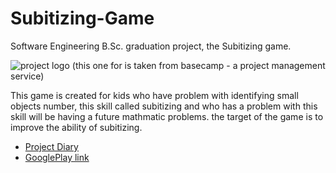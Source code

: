 # Subitizing-Game

Software Engineering B.Sc. graduation project, the Subitizing game.

![project logo (this one for is taken from basecamp - a project management service)](https://lh3.googleusercontent.com/axH7LqoVy7AZlDXfcZM_lY7VkeZABljza10kXdE8zNV1kqCv5oMnlbROhK0Q0JjgyHw=s180-rw)

This game is created for kids who have problem with identifying small objects number, this skill called subitizing and who has a problem with this skill will be having a future mathmatic problems. 
the target of the game is to improve the ability of subitizing.

- [Project Diary](https://github.com/mohamedsl22/Subitizing-Game-/wiki/Project-Diary)
- [GooglePlay link](https://play.google.com/store/apps/details?id=com.modu.moodisalman.subitizing)
